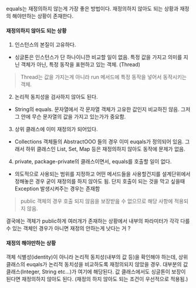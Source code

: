 equals는 재정의하지 않는게 가장 좋은 방법이다.
재정의하지 않아도 되는 상황과 재정의 해야만하는 상황이 존재한다.

#### 재정의하지 않아도 되는 상황
1. 인스턴스의 본질이 고유하다.
- 싱글톤은 인스턴스가 단 하나이니깐 비교할 일이 없음. 특정 값을 가지고 의미를 지닌 객체가 아닌, 특정 동작을 표현하고 있는 객체. (Thread)
> Thread는 값을 가지는게 아니라 run 메서드에 특정 동작을 넣어서 동작시키는 객체.
2. 논리적 동치성을 검사하지 않아도 된다.
- String의 equals. 문자열에서 각 문자열 객체가 고유한 값인지 비교하진 않음. 그저 그 안에 무슨 문자열의 값을 가지고 있는가가 중요함.  
3. 상위 클래스에 이미 재정의가 되어있다.
- Collections 객체들의 AbstractOOO 들의 경우 이미 euqals가 정의되어 있음. 그래서 하위 클래스인 List, Set, Map 등은 재정의하지 않아도 동작에 문제가 없음.
4. private, package-private의 클래스이면서, equals를 호출할 일이 없다.
- 의도적으로 사용되는 범위를 지정하고 어떤 메서드들을 사용할건지를 설계단위에서 정해놓은 경우 굳이 재정의를 하지 않아도 됨. 단지 호출이 되는 것을 막고 싶을때 Exception 발생시켜주는 경우는 존재함
> public 객체의 경우 호출 되지 않음을 보장받읊 수 없으므로 해당 사항에 적용되지 않음.

결국에는 객체가 public하게 여러개가 존재하는 상황에서 내부의 파라미터가 각각 다를 수 있는 객체인 경우가 아니면 재정의 안하는게 낫다는 거 ? 
#### 재정의 해야만하는 상황
객체 식별성(identity)이 아니라 논리적 동치성(내부의 값 등)을 확인해야 하는데, 상위 클래스의 euqals가 논리적 동치성을 비교하도록 재정의되지 않았을 경우.
대부분의 값 클래스(Integer, String etc...)가 여기에 해당된다. 
값 클래스에서도 싱글톤이 보장이 된다면 재정의하지 않아도 된다. (재정의 하지 않아도 되는 조건이 우선적으로 적용됨.)

